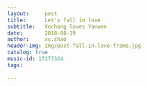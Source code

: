 ```yaml
---
layout:     post
title:      Let's fall in love 
subtitle:   Xuchong loves Yanwen
date:       2018-08-19
author:     xc.shao
header-img: img/post-fall-in-love-frame.jpg
catalog: true
music-id: 17177324
tags:
    
---
```



